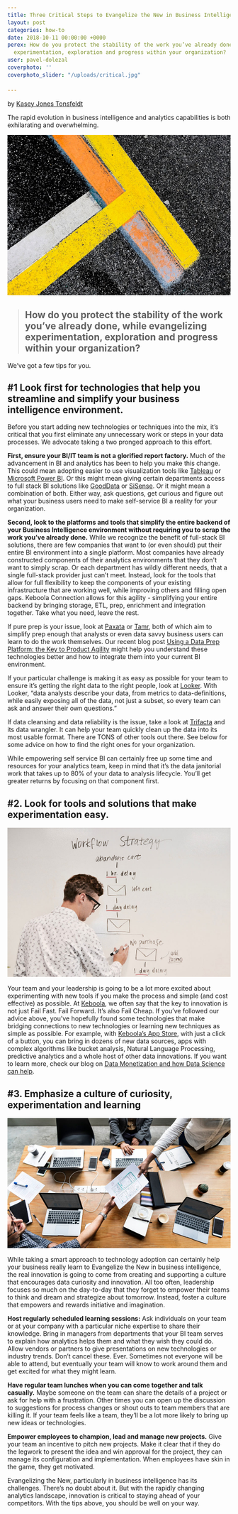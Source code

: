 ```yaml
---
title: Three Critical Steps to Evangelize the New in Business Intelligence and Analytics
layout: post
categories: how-to
date: 2018-10-11 00:00:00 +0000
perex: How do you protect the stability of the work you’ve already done, while evangelizing
  experimentation, exploration and progress within your organization?
user: pavel-dolezal
coverphoto: ''
coverphoto_slider: "/uploads/critical.jpg"

---
```

by [Kasey Jones Tonsfeldt](http://blog.keboola.com/author/20616)

The rapid evolution in business intelligence and analytics capabilities is both exhilarating and overwhelming.

![](/uploads/criticalArticle.jpg)

> ## How do you protect the stability of the work you’ve already done, while evangelizing experimentation, exploration and progress within your organization?

We’ve got a few tips for you.

## #1 Look first for technologies that help you streamline and simplify your business intelligence environment.

Before you start adding new technologies or techniques into the mix, it’s critical that you first eliminate any unnecessary work or steps in your data processes. We advocate taking a two pronged approach to this effort.

**First, ensure your BI/IT team is not a glorified report factory.** Much of the advancement in BI and analytics has been to help you make this change. This could mean adopting easier to use visualization tools like [Tableau](http://tableausoftware.com/) or [Microsoft Power BI](https://powerbi.microsoft.com/en-us/). Or this might mean giving certain departments access to full stack BI solutions like [GoodData](http://gooddata.com/) or [SiSense](http://sisense.com/). Or it might mean a combination of both. Either way, ask questions, get curious and figure out what your business users need to make self-service BI a reality for your organization.

**Second, look to the platforms and tools that simplify the entire backend of your Business Intelligence environment without requiring you to scrap the work you’ve already done.** While we recognize the benefit of full-stack BI solutions, there are few companies that want to (or even should) put their entire BI environment into a single platform. Most companies have already constructed components of their analytics environments that they don't want to simply scrap. Or each department has wildly different needs, that a single full-stack provider just can’t meet. Instead, look for the tools that allow for full flexibility to keep the components of your existing infrastructure that are working well, while improving others and filling open gaps. Keboola Connection allows for this agility - simplifying your entire backend by bringing storage, ETL, prep, enrichment and integration together. Take what you need, leave the rest.

If pure prep is your issue, look at [Paxata](http://www.paxata.com/) or [Tamr](http://www.tamr.com/), both of which aim to simplify prep enough that analysts or even data savvy business users can learn to do the work themselves. Our recent blog post [Using a Data Prep Platform: the Key to Product Agility](http://blog.keboola.com/using-a-data-prep-platform-the-key-to-analytic-product-agility) might help you understand these technologies better and how to integrate them into your current BI environment.

If your particular challenge is making it as easy as possible for your team to ensure it’s getting the right data to the right people, look at [Looker](http://www.looker.com/). With Looker, “data analysts describe your data, from metrics to data-definitions, while easily exposing all of the data, not just a subset, so every team can ask and answer their own questions.”

If data cleansing and data reliability is the issue, take a look at [Trifacta](http://www.trifacta.com/) and its data wrangler. It can help your team quickly clean up the data into its most usable format. There are TONS of other tools out there. See below for some advice on how to find the right ones for your organization.

While empowering self service BI can certainly free up some time and resources for your analytics team, keep in mind that it’s the data janitorial work that takes up to 80% of your data to analysis lifecycle. You’ll get greater returns by focusing on that component first.

## #2. Look for tools and solutions that make experimentation easy.

![](/uploads/criticalArticle2.jpg)

Your team and your leadership is going to be a lot more excited about experimenting with new tools if you make the process and simple (and cost effective) as possible. At [Keboola](http://www.keboola.com/), we often say that the key to innovation is not just Fail Fast. Fail Forward. It’s also Fail Cheap. If you’ve followed our advice above, you’ve hopefully found some technologies that make bridging connections to new technologies or learning new techniques as simple as possible. For example, with [Keboola’s App Store](https://components.keboola.com/), with just a click of a button, you can bring in dozens of new data sources, apps with complex algorithms like bucket analysis, Natural Language Processing, predictive analytics and a whole host of other data innovations. If you want to learn more, check our blog on [Data Monetization and how Data Science can help](http://blog.keboola.com/keboola-data-monetization-series-how-data-science-can-help).

## #3. Emphasize a culture of curiosity, experimentation and learning

![](/uploads/criticalArticle3.jpg)

While taking a smart approach to technology adoption can certainly help your business really learn to Evangelize the New in business intelligence, the real innovation is going to come from creating and supporting a culture that encourages data curiosity and innovation. All too often, leadership focuses so much on the day-to-day that they forget to empower their teams to think and dream and strategize about tomorrow. Instead, foster a culture that empowers and rewards initiative and imagination.

**Host regularly scheduled learning sessions:** Ask individuals on your team or at your company with a particular niche expertise to share their knowledge. Bring in managers from departments that your BI team serves to explain how analytics helps them and what they wish they could do. Allow vendors or partners to give presentations on new technologies or industry trends. Don’t cancel these. Ever. Sometimes not everyone will be able to attend, but eventually your team will know to work around them and get excited for what they might learn.

**Have regular team lunches when you can come together and talk casually.** Maybe someone on the team can share the details of a project or ask for help with a frustration. Other times you can open up the discussion to suggestions for process changes or shout outs to team members that are killing it. If your team feels like a team, they’ll be a lot more likely to bring up new ideas or technologies.

**Empower employees to champion, lead and manage new projects.** Give your team an incentive to pitch new projects. Make it clear that if they do the legwork to present the idea and win approval for the project, they can manage its configuration and implementation. When employees have skin in the game, they get motivated.

Evangelizing the New, particularly in business intelligence has its challenges. There’s no doubt about it. But with the rapidly changing analytics landscape, innovation is critical to staying ahead of your competitors. With the tips above, you should be well on your way.